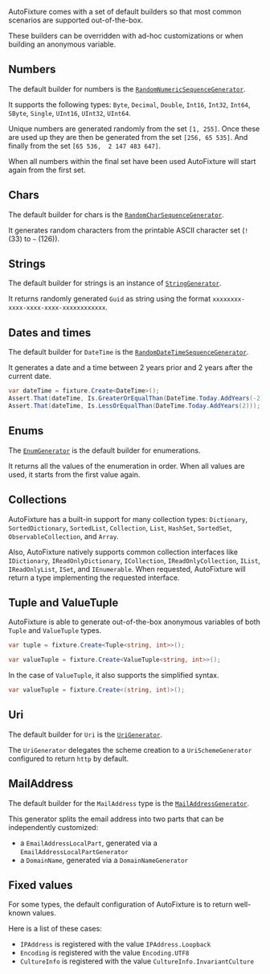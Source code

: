 AutoFixture comes with a set of default builders so that most common scenarios are supported out-of-the-box.

These builders can be overridden with ad-hoc customizations or when building an anonymous variable.

## Numbers

The default builder for numbers is the [`RandomNumericSequenceGenerator`](https://github.com/AutoFixture/AutoFixture/blob/master/Src/AutoFixture/RandomNumericSequenceGenerator.cs).

It supports the following types: `Byte`, `Decimal`, `Double`, `Int16`, `Int32`, `Int64`, `SByte`, `Single`, `UInt16`, `UInt32`, `UInt64`.

Unique numbers are generated randomly from the set `[1, 255]`. Once these are used up they are then be generated from the set `[256, 65 535]`. And finally from the set `[65 536,  2 147 483 647]`.

When all numbers within the final set have been used AutoFixture will start again from the first set.

## Chars

The default builder for chars is the [`RandomCharSequenceGenerator`](https://github.com/AutoFixture/AutoFixture/blob/master/Src/AutoFixture/RandomCharSequenceGenerator.cs).

It generates random characters from the printable ASCII character set (`!` (33) to `~` (126)).

## Strings

The default builder for strings is an instance of [`StringGenerator`](https://github.com/AutoFixture/AutoFixture/blob/master/Src/AutoFixture/StringGenerator.cs).

It returns randomly generated `Guid` as string using the format `xxxxxxxx-xxxx-xxxx-xxxx-xxxxxxxxxxxx`.

## Dates and times

The default builder for `DateTime` is the [`RandomDateTimeSequenceGenerator`](https://github.com/AutoFixture/AutoFixture/blob/master/Src/AutoFixture/RandomDateTimeSequenceGenerator.cs).

It generates a date and a time between 2 years prior and 2 years after the current date.

```csharp
var dateTime = fixture.Create<DateTime>();
Assert.That(dateTime, Is.GreaterOrEqualThan(DateTime.Today.AddYears(-2)));
Assert.That(dateTime, Is.LessOrEqualThan(DateTime.Today.AddYears(2)));
```

## Enums

The [`EnumGenerator`](https://github.com/AutoFixture/AutoFixture/blob/master/Src/AutoFixture/EnumGenerator.cs) is the default builder for enumerations.

It returns all the values of the enumeration in order. When all values are used, it starts from the first value again.

## Collections

AutoFixture has a built-in support for many collection types: `Dictionary`, `SortedDictionary`, `SortedList`, `Collection`, `List`, `HashSet`, `SortedSet`, `ObservableCollection`, and `Array`.

Also, AutoFixture natively supports common collection interfaces like `IDictionary`, `IReadOnlyDictionary`, `ICollection`, `IReadOnlyCollection`, `IList`, `IReadOnlyList`, `ISet`, and `IEnumerable`. When requested, AutoFixture will return a type implementing the requested interface.

## Tuple and ValueTuple

AutoFixture is able to generate out-of-the-box anonymous variables of both `Tuple` and `ValueTuple` types.

```csharp
var tuple = fixture.Create<Tuple<string, int>>();

var valueTuple = fixture.Create<ValueTuple<string, int>>();
```

In the case of `ValueTuple`, it also supports the simplified syntax.

```csharp
var valueTuple = fixture.Create<(string, int)>();
```

## Uri

The default builder for `Uri` is the [`UriGenerator`](https://github.com/AutoFixture/AutoFixture/blob/master/Src/AutoFixture/UriGenerator.cs).

The `UriGenerator` delegates the scheme creation to a `UriSchemeGenerator` configured to return `http` by default.

## MailAddress

The default builder for the `MailAddress` type is the [`MailAddressGenerator`](https://github.com/AutoFixture/AutoFixture/blob/master/Src/AutoFixture/MailAddressGenerator.cs).

This generator splits the email address into two parts that can be independently customized:
- a `EmailAddressLocalPart`, generated via a `EmailAddressLocalPartGenerator`
- a `DomainName`, generated via a `DomainNameGenerator`

## Fixed values

For some types, the default configuration of AutoFixture is to return well-known values.

Here is a list of these cases:
- `IPAddress` is registered with the value `IPAddress.Loopback`
- `Encoding` is registered with the value `Encoding.UTF8`
- `CultureInfo` is registered with the value `CultureInfo.InvariantCulture`

